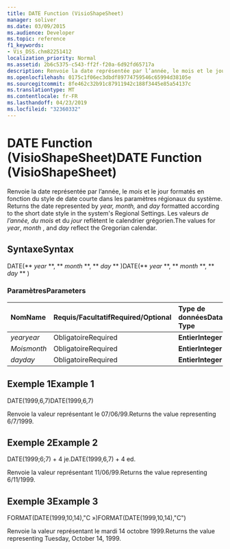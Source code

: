 ```yaml
---
title: DATE Function (VisioShapeSheet)
manager: soliver
ms.date: 03/09/2015
ms.audience: Developer
ms.topic: reference
f1_keywords:
- Vis_DSS.chm82251412
localization_priority: Normal
ms.assetid: 2b6c5375-c543-ff2f-f20a-6d92fd65717a
description: Renvoie la date représentée par l’année, le mois et le jour formatés en fonction du style de date courte dans les paramètres régionaux du système. Les valeurs de l’année, du mois et du jour reflètent le calendrier grégorien.
ms.openlocfilehash: 0175c1f06ec3dbdf89774759546c65994d38105e
ms.sourcegitcommit: 8fe462c32b91c87911942c188f3445e85a54137c
ms.translationtype: MT
ms.contentlocale: fr-FR
ms.lasthandoff: 04/23/2019
ms.locfileid: "32360332"
---
```

# <a name="date-function-visioshapesheet"></a><span data-ttu-id="59a2d-104">DATE Function (VisioShapeSheet)</span><span class="sxs-lookup"><span data-stu-id="59a2d-104">DATE Function (VisioShapeSheet)</span></span>

<span data-ttu-id="59a2d-105">Renvoie la date représentée par l’année, le *mois* et le jour formatés en fonction du style de date courte dans les paramètres régionaux du système. </span><span class="sxs-lookup"><span data-stu-id="59a2d-105">Returns the date represented by  *year, month,*  and  *day*  formatted according to the short date style in the system's Regional Settings.</span></span> <span data-ttu-id="59a2d-106">Les valeurs  *de l’année,* *du mois*  et du  *jour*  reflètent le calendrier grégorien.</span><span class="sxs-lookup"><span data-stu-id="59a2d-106">The values for  *year*, *month*  , and  *day*  reflect the Gregorian calendar.</span></span> 
  
## <a name="syntax"></a><span data-ttu-id="59a2d-107">Syntaxe</span><span class="sxs-lookup"><span data-stu-id="59a2d-107">Syntax</span></span>

<span data-ttu-id="59a2d-108">DATE(\*\* *year* \*\*, \*\* *month* \*\*, \*\* *day* \*\* )</span><span class="sxs-lookup"><span data-stu-id="59a2d-108">DATE(\*\* *year* \*\*, \*\* *month* \*\*, \*\* *day* \*\* )</span></span> 
  
### <a name="parameters"></a><span data-ttu-id="59a2d-109">Paramètres</span><span class="sxs-lookup"><span data-stu-id="59a2d-109">Parameters</span></span>

|<span data-ttu-id="59a2d-110">**Nom**</span><span class="sxs-lookup"><span data-stu-id="59a2d-110">**Name**</span></span>|<span data-ttu-id="59a2d-111">**Requis/Facultatif**</span><span class="sxs-lookup"><span data-stu-id="59a2d-111">**Required/Optional**</span></span>|<span data-ttu-id="59a2d-112">**Type de données**</span><span class="sxs-lookup"><span data-stu-id="59a2d-112">**Data Type**</span></span>|<span data-ttu-id="59a2d-113">**Description**</span><span class="sxs-lookup"><span data-stu-id="59a2d-113">**Description**</span></span>|
|:-----|:-----|:-----|:-----|
| <span data-ttu-id="59a2d-114">_year_</span><span class="sxs-lookup"><span data-stu-id="59a2d-114">_year_</span></span> <br/> |<span data-ttu-id="59a2d-115">Obligatoire</span><span class="sxs-lookup"><span data-stu-id="59a2d-115">Required</span></span>  <br/> |<span data-ttu-id="59a2d-116">**Entier**</span><span class="sxs-lookup"><span data-stu-id="59a2d-116">**Integer**</span></span> <br/> |<span data-ttu-id="59a2d-117">Année</span><span class="sxs-lookup"><span data-stu-id="59a2d-117">The year.</span></span>  <br/> |
| <span data-ttu-id="59a2d-118">_Mois_</span><span class="sxs-lookup"><span data-stu-id="59a2d-118">_month_</span></span> <br/> |<span data-ttu-id="59a2d-119">Obligatoire</span><span class="sxs-lookup"><span data-stu-id="59a2d-119">Required</span></span>  <br/> |<span data-ttu-id="59a2d-120">**Entier**</span><span class="sxs-lookup"><span data-stu-id="59a2d-120">**Integer**</span></span> <br/> |<span data-ttu-id="59a2d-121">Mois</span><span class="sxs-lookup"><span data-stu-id="59a2d-121">The month.</span></span>  <br/> |
| <span data-ttu-id="59a2d-122">_day_</span><span class="sxs-lookup"><span data-stu-id="59a2d-122">_day_</span></span> <br/> |<span data-ttu-id="59a2d-123">Obligatoire</span><span class="sxs-lookup"><span data-stu-id="59a2d-123">Required</span></span>  <br/> |<span data-ttu-id="59a2d-124">**Entier**</span><span class="sxs-lookup"><span data-stu-id="59a2d-124">**Integer**</span></span> <br/> |<span data-ttu-id="59a2d-125">Jour</span><span class="sxs-lookup"><span data-stu-id="59a2d-125">The day.</span></span>  <br/> |
   
## <a name="example-1"></a><span data-ttu-id="59a2d-126">Exemple 1</span><span class="sxs-lookup"><span data-stu-id="59a2d-126">Example 1</span></span>

<span data-ttu-id="59a2d-127">DATE(1999,6,7)</span><span class="sxs-lookup"><span data-stu-id="59a2d-127">DATE(1999,6,7)</span></span>
  
<span data-ttu-id="59a2d-128">Renvoie la valeur représentant le 07/06/99.</span><span class="sxs-lookup"><span data-stu-id="59a2d-128">Returns the value representing 6/7/1999.</span></span>
  
## <a name="example-2"></a><span data-ttu-id="59a2d-129">Exemple 2</span><span class="sxs-lookup"><span data-stu-id="59a2d-129">Example 2</span></span>

<span data-ttu-id="59a2d-130">DATE(1999;6;7) + 4 je.</span><span class="sxs-lookup"><span data-stu-id="59a2d-130">DATE(1999,6,7) + 4 ed.</span></span>
  
<span data-ttu-id="59a2d-131">Renvoie la valeur représentant 11/06/99.</span><span class="sxs-lookup"><span data-stu-id="59a2d-131">Returns the value representing 6/11/1999.</span></span>
  
## <a name="example-3"></a><span data-ttu-id="59a2d-132">Exemple 3</span><span class="sxs-lookup"><span data-stu-id="59a2d-132">Example 3</span></span>

<span data-ttu-id="59a2d-133">FORMAT(DATE(1999,10,14),"C »)</span><span class="sxs-lookup"><span data-stu-id="59a2d-133">FORMAT(DATE(1999,10,14),"C")</span></span>
  
<span data-ttu-id="59a2d-134">Renvoie la valeur représentant le mardi 14 octobre 1999.</span><span class="sxs-lookup"><span data-stu-id="59a2d-134">Returns the value representing Tuesday, October 14, 1999.</span></span>
  

